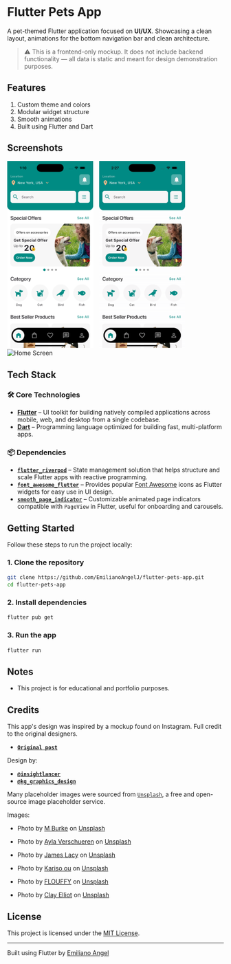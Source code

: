 # Flutter Pets App

A pet-themed Flutter application focused on **UI/UX**. Showcasing a clean layout, animations for the bottom navigation bar and clean architecture.

> ⚠️ This is a frontend-only mockup. It does not include backend functionality — all data is static and meant for design demonstration purposes.

## Features

1. Custom theme and colors
2. Modular widget structure
3. Smooth animations
4. Built using Flutter and Dart  

## Screenshots

<p>
  <img src="screenshots/home.png" alt="Home Screen" width="200" style="display:inline-block; margin-right:10px;"/>
  <img src="screenshots/nav_bar_demo.gif" alt="Home Screen" width="200" style="display:inline-block; margin-right:10px;"/>
  <img src="screenshots/home_demo.gif" alt="Home Screen" width="200" style="display:inline-block; margin-right:10px;"/>
</p>

## Tech Stack

### 🛠️ Core Technologies

- **[Flutter](https://flutter.dev/)** – UI toolkit for building natively compiled applications across mobile, web, and desktop from a single codebase.
- **[Dart](https://dart.dev/)** – Programming language optimized for building fast, multi-platform apps.

### 📦 Dependencies

- **[`flutter_riverpod`](https://pub.dev/packages/flutter_riverpod)** – State management solution that helps structure and scale Flutter apps with reactive programming.
- **[`font_awesome_flutter`](https://pub.dev/packages/font_awesome_flutter)** – Provides popular [Font Awesome](https://fontawesome.com/) icons as Flutter widgets for easy use in UI design.
- **[`smooth_page_indicator`](https://pub.dev/packages/smooth_page_indicator)** – Customizable animated page indicators compatible with `PageView` in Flutter, useful for onboarding and carousels.

## Getting Started

Follow these steps to run the project locally:

### 1. Clone the repository

```bash
git clone https://github.com/EmilianoAngelJ/flutter-pets-app.git
cd flutter-pets-app
```

### 2. Install dependencies

```bash
flutter pub get
```

### 3. Run the app

```bash
flutter run
```

## Notes

- This project is for educational and portfolio purposes.

## Credits 

This app's design was inspired by a mockup found on Instagram. Full credit to the original designers.
- **[`Original post`](https://www.instagram.com/p/DA510d7AZId/?igsh=ZHVxYjBpdjU3aDk3)** 

Design by:

- **[`@insightlancer`](https://www.instagram.com/insightlancer?igsh=OXA2a3lyeHgyaTV5)** 
- **[`@kg_graphics_design`](https://www.instagram.com/kg_graphics_design?igsh=MW9waGY0NmhueW1ueg==)** 

Many placeholder images were sourced from [`Unsplash`](https://unsplash.com), a free and open-source image placeholder service.

Images: 

- Photo by [M Burke](https://unsplash.com/es/@mollys_life?utm_content=creditCopyText&utm_medium=referral&utm_source=unsplash) on [Unsplash](https://unsplash.com/es/fotos/perro-pequeno-de-pelaje-largo-blanco-sobre-piso-de-madera-marron-l1UsjV2WrNM)

- Photo by [Ayla Verschueren](https://unsplash.com/es/@moob?utm_content=creditCopyText&utm_medium=referral&utm_source=unsplash) on [Unsplash](https://unsplash.com/es/fotos/un-perro-marron-y-blanco-sentado-junto-a-un-tazon-de-comida-jnq52JjkLAg)

- Photo by [James Lacy](https://unsplash.com/es/@jlacy7?utm_content=creditCopyText&utm_medium=referral&utm_source=unsplash) on [Unsplash](https://unsplash.com/es/fotos/perro-de-pelaje-corto-marron-y-blanco-mordiendo-palo-de-madera-marron-5w3oIN-0Lzs)

- Photo by [Kariso ou](https://unsplash.com/es/@karisou?utm_content=creditCopyText&utm_medium=referral&utm_source=unsplash) on [Unsplash](https://unsplash.com/es/fotos/un-perro-pequeno-con-una-camisa-negra-sobre-un-fondo-blanco-mpXYZkv9rLQ)

- Photo by [FLOUFFY](https://unsplash.com/@theflouffy?utm_content=creditCopyText&utm_medium=referral&utm_source=unsplash) on [Unsplash](https://unsplash.com/photos/fawn-pug-wearing-blue-and-white-scarf-PJTfOzSo8fQ)

- Photo by [Clay Elliot](https://unsplash.com/es/@ibidsy?utm_content=creditCopyText&utm_medium=referral&utm_source=unsplash) on [Unsplash](https://unsplash.com/es/fotos/un-perro-con-chaleco-3rZ680odMeM)

       


## License

This project is licensed under the [MIT License](LICENSE).

---

Built using Flutter by [Emiliano Angel](https://github.com/EmilianoAngelJ)
